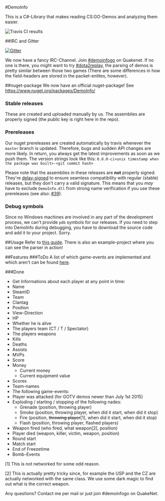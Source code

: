 #DemoInfo

This is a C#-Library that makes reading CS:GO-Demos and analyzing them easier. 

![Travis CI results](https://travis-ci.org/EHVAG/demoinfo.svg?branch=master)

##IRC and Gitter

[![Gitter](https://badges.gitter.im/Join%20Chat.svg)](https://gitter.im/EHVAG/demoinfo?utm_source=badge&utm_medium=badge&utm_campaign=pr-badge&utm_content=body_badge)

We now have a fancy IRC-Channel. Join [#demoinfogo](http://webchat.quakenet.org/?channels=demoinfogo) on Quakenet. If no one is there, you might want to try [#dota2replay](http://webchat.quakenet.org/?channels=dota2ŕeplay), the parsing of demos is pretty similar between those two games (There are some differences in how the field-headers are stored in the packet-entites, however).

##nuget-package
We now have an official nuget-package! See https://www.nuget.org/packages/DemoInfo/

### Stable releases

These are created and uploaded manually by us. The assemblies are properly signed (the *public* key is right here in the repo).

### Prereleases

Our nuget prereleases are created automatically by travis whenever the `master` branch is updated. Therefore, bugs and sudden API changes are more likely. In return, you always get the latest improvements as soon as we push them. The version strings look like this: `0.0.0-ci<unix timestamp when the package was built>-<git commit hash>`

Please note that the assemblies in these releases are **not** properly signed. They're [delay-signed](https://msdn.microsoft.com/en-us/library/t07a3dye.aspx) to ensure seamless compatibility with regular (stable) releases, but they don't carry a valid signature. This means that you *may* have to exclude `DemoInfo.dll` from strong name verification if you use these prereleases (see also: [#39](https://github.com/moritzuehling/demoinfo-public/pull/39)).

### Debug symbols

Since no Windows machines are involved in any part of the development process, we can't provide `pdb` symbols for our releases. If you need to step into DemoInfo during debugging, you have to download the source code and add it to your project. Sorry.

##Usage
Refer to [this guide](https://github.com/moritzuehling/demostatistics-generator/blob/master/README.md#usage-of-demoinfo-public). There is also an example-project where you can see the parser in action!

##Features 
###ToDo
A list of which game-events are implemented and which aren't can be found [here](https://gist.github.com/moritzuehling/bcc71f306249f0d85628). 

###Done

* Get Informations about each player at any point in time: 
 * Name
 * SteamID
 * Team
 * Clantag
 * Position
 * View-Direction
 * HP
 * Whether he is alive
 * The players team (CT / T / Spectator)
 * The players weapons
 * Kills
 * Deaths
 * Assists
 * MVPs
 * Score
 * Money
    * Current money
    * Current equipment value
* Scores
* Team-names
* The following game-events: 
 * Player was attacked (for GOTV demos newer than July 1st 2015)
 * Exploding / starting / stopping of the following nades: 
    * Grenade (position, throwing player)
    * Smoke (position, throwing player, when did it start, when did it stop)
    * Fire (position, ~~throwing player~~[1], when did it start, when did it stop)
    * Flash (position, throwing player, flashed players)
 * Weapon fired (who fired, what weapon[2], position)
 * Player died (weapon, killer, victim, weapon, position)
 * Round start
 * Match start
 * End of Freezetime
 * Bomb-Events

[1] This is not networked for some odd reason. 

[2] This is actually pretty tricky since, for example the USP and the CZ are actually networked with the same class. We use some dark magic to find out what is the correct weapon. 
  
 Any questions? Contact me per mail or just join #demoinfogo on QuakeNet. 
